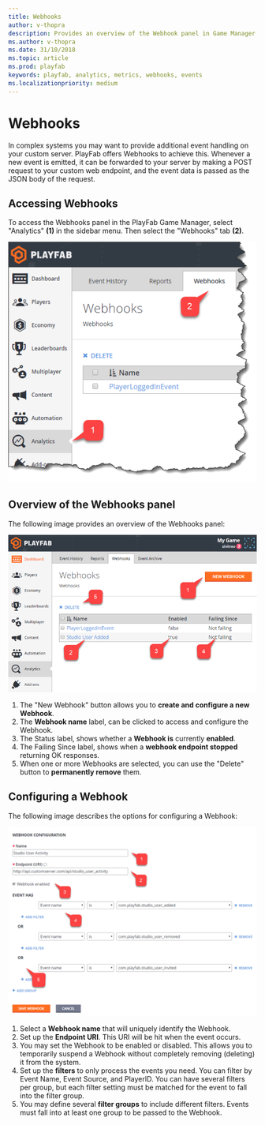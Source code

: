 ```yaml
---
title: Webhooks
author: v-thopra
description: Provides an overview of the Webhook panel in Game Manager, and describes how to access and configure a Webhook.
ms.author: v-thopra
ms.date: 31/10/2018
ms.topic: article
ms.prod: playfab
keywords: playfab, analytics, metrics, webhooks, events
ms.localizationpriority: medium
---
```


# Webhooks

In complex systems you may want to provide additional event handling on your custom server. PlayFab offers Webhooks to achieve this. Whenever a new event is emitted, it can be forwarded to your server by making a POST request to your custom web endpoint, and the event data is passed as the JSON body of the request.

## Accessing Webhooks

To access the Webhooks panel in the PlayFab Game Manager, select "Analytics" **(1)** in the sidebar menu. Then select the "Webhooks" tab **(2)**.

![Game Manager - Analytics - Webhooks](media/tutorials/game-manager-analytics-webhooks.png)  

## Overview of the Webhooks panel

The following image provides an overview of the Webhooks panel:

![Game Manager - Analytics - Webhooks panel](media/tutorials/game-manager-analytics-webhooks-panel.png)  

1. The "New Webhook" button allows you to **create and configure a new Webhook**.
2. The **Webhook name** label, can be clicked to access and configure the Webhook.
3. The Status label, shows whether a **Webhook is** currently **enabled**.
4. The Failing Since label, shows when a **webhook endpoint stopped** returning OK responses.
5. When one or more Webhooks are selected, you can use the "Delete" button to **permanently remove** them.

## Configuring a Webhook

The following image describes the options for configuring a Webhook:

![Game Manager - Analytics - Webhooks - Webhook Configuration](media/tutorials/game-manager-analytics-webhook-configuration.png)  

1. Select a **Webhook name** that will uniquely identify the Webhook.
2. Set up the **Endpoint URI**. This URI will be hit when the event occurs.
3. You may set the Webhook to be enabled or disabled. This allows you to temporarily suspend a Webhook without completely removing (deleting) it from the system.
4. Set up the **filters** to only process the events you need. You can filter by Event Name, Event Source, and PlayerID. You can have several filters per group, but each filter setting must be matched for the event to fall into the filter group.
5. You may define several **filter groups** to include different filters. Events must fall into at least one group to be passed to the Webhook.
